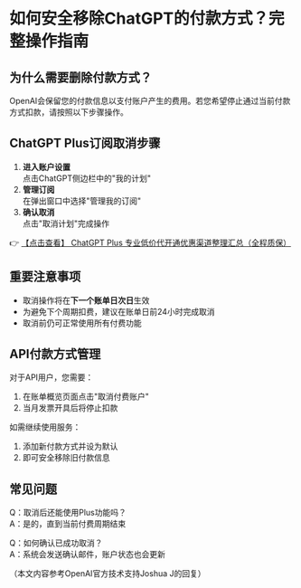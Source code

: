 # 如何安全移除ChatGPT的付款方式？完整操作指南

## 为什么需要删除付款方式？
OpenAI会保留您的付款信息以支付账户产生的费用。若您希望停止通过当前付款方式扣款，请按照以下步骤操作。

## ChatGPT Plus订阅取消步骤
1. **进入账户设置**  
   点击ChatGPT侧边栏中的"我的计划"
2. **管理订阅**  
   在弹出窗口中选择"管理我的订阅"
3. **确认取消**  
   点击"取消计划"完成操作

👉 [【点击查看】 ChatGPT Plus 专业低价代开通优惠渠道整理汇总（全程质保）](https://bit.ly/DaiKai)

## 重要注意事项
- 取消操作将在**下一个账单日次日**生效
- 为避免下个周期扣费，建议在账单日前24小时完成取消
- 取消前仍可正常使用所有付费功能

## API付款方式管理
对于API用户，您需要：
1. 在账单概览页面点击"取消付费账户"
2. 当月发票开具后将停止扣款

如需继续使用服务：
1. 添加新付款方式并设为默认
2. 即可安全移除旧付款信息

## 常见问题
Q：取消后还能使用Plus功能吗？  
A：是的，直到当前付费周期结束

Q：如何确认已成功取消？  
A：系统会发送确认邮件，账户状态也会更新

（本文内容参考OpenAI官方技术支持Joshua J的回复）